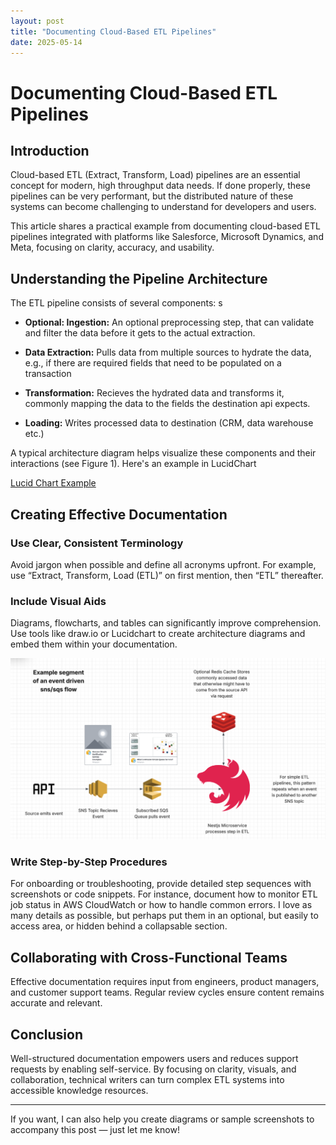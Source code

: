 ```yaml
---
layout: post
title: "Documenting Cloud-Based ETL Pipelines"
date: 2025-05-14
---
```


# Documenting Cloud-Based ETL Pipelines

## Introduction

Cloud-based ETL (Extract, Transform, Load) pipelines are an essential concept for modern, high throughput data needs. If done properly, these pipelines can be very performant, but the distributed nature of these systems can become challenging to understand for developers and users.

This article shares a practical example from documenting cloud-based ETL pipelines integrated with platforms like Salesforce, Microsoft Dynamics, and Meta, focusing on clarity, accuracy, and usability.

## Understanding the Pipeline Architecture

The ETL pipeline consists of several components:
s
- **Optional: Ingestion:** An optional preprocessing step, that can validate and filter the data before it gets to the actual extraction.

- **Data Extraction:** Pulls data from multiple sources to hydrate the data, e.g., if there are required fields that need to be populated on a transaction
- **Transformation:** Recieves the hydrated data and transforms it, commonly mapping the data to the fields the destination api expects.
- **Loading:** Writes processed data to destination (CRM, data warehouse etc.) 

A typical architecture diagram helps visualize these components and their interactions (see Figure 1). Here's an example in LucidChart

[Lucid Chart Example](https://lucid.app/lucidchart/c4911ca4-b759-4955-85b4-d5f4ebf7b44f/edit?viewport_loc=-2259%2C-624%2C2241%2C1229%2C0_0&invitationId=inv_9c56755e-72a9-4fe0-86d8-eb286bae5320)


## Creating Effective Documentation

### Use Clear, Consistent Terminology

Avoid jargon when possible and define all acronyms upfront. For example, use “Extract, Transform, Load (ETL)” on first mention, then “ETL” thereafter.

### Include Visual Aids

Diagrams, flowcharts, and tables can significantly improve comprehension. Use tools like draw.io or Lucidchart to create architecture diagrams and embed them within your documentation.

![My Diagram](/assets/images/lucidchart.png "ETL Architecture Sample")

### Write Step-by-Step Procedures

For onboarding or troubleshooting, provide detailed step sequences with screenshots or code snippets. For instance, document how to monitor ETL job status in AWS CloudWatch or how to handle common errors. I love as many details as possible, but perhaps put them in an optional, but easily to access area, or hidden behind a collapsable section.

## Collaborating with Cross-Functional Teams

Effective documentation requires input from engineers, product managers, and customer support teams. Regular review cycles ensure content remains accurate and relevant.

## Conclusion

Well-structured documentation empowers users and reduces support requests by enabling self-service. By focusing on clarity, visuals, and collaboration, technical writers can turn complex ETL systems into accessible knowledge resources.

---

If you want, I can also help you create diagrams or sample screenshots to accompany this post — just let me know!
